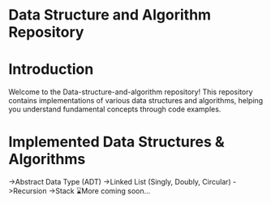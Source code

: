 # Data Structure and Algorithm Repository

# Introduction
Welcome to the Data-structure-and-algorithm repository! 
This repository contains implementations of various data structures and algorithms, helping you understand fundamental concepts through code examples.


# Implemented Data Structures & Algorithms

->Abstract Data Type (ADT)
->Linked List (Singly, Doubly, Circular)
->Recursion
->Stack
⌛More coming soon...
